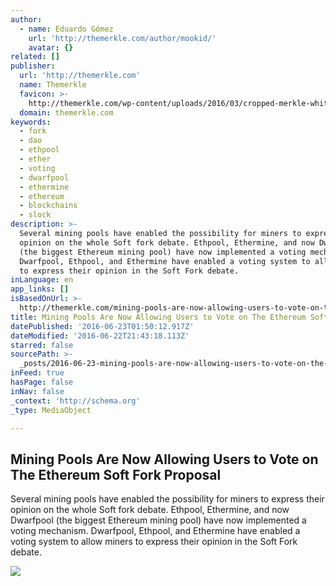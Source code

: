 ```yaml
---
author:
  - name: Eduardo Gómez
    url: 'http://themerkle.com/author/mookid/'
    avatar: {}
related: []
publisher:
  url: 'http://themerkle.com'
  name: Themerkle
  favicon: >-
    http://themerkle.com/wp-content/uploads/2016/03/cropped-merkle-white-1-192x192.png
  domain: themerkle.com
keywords:
  - fork
  - dao
  - ethpool
  - ether
  - voting
  - dwarfpool
  - ethermine
  - ethereum
  - blockchains
  - slock
description: >-
  Several mining pools have enabled the possibility for miners to express their
  opinion on the whole Soft fork debate. Ethpool, Ethermine, and now Dwarfpool
  (the biggest Ethereum mining pool) have now implemented a voting mechanism.
  Dwarfpool, Ethpool, and Ethermine have enabled a voting system to allow miners
  to express their opinion in the Soft Fork debate.
inLanguage: en
app_links: []
isBasedOnUrl: >-
  http://themerkle.com/mining-pools-are-now-allowing-users-to-vote-on-the-ethereum-soft-fork-proposal/
title: Mining Pools Are Now Allowing Users to Vote on The Ethereum Soft Fork Proposal
datePublished: '2016-06-23T01:50:12.917Z'
dateModified: '2016-06-22T21:43:18.113Z'
starred: false
sourcePath: >-
  _posts/2016-06-23-mining-pools-are-now-allowing-users-to-vote-on-the-ethereum.md
inFeed: true
hasPage: false
inNav: false
_context: 'http://schema.org'
_type: MediaObject

---
```

<article style=""><h1>Mining Pools Are Now Allowing Users to Vote on The Ethereum Soft Fork Proposal</h1><p>Several mining pools have enabled the possibility for miners to express their opinion on the whole Soft fork debate. Ethpool, Ethermine, and now Dwarfpool (the biggest Ethereum mining pool) have now implemented a voting mechanism. Dwarfpool, Ethpool, and Ethermine have enabled a voting system to allow miners to express their opinion in the Soft Fork debate.</p><img src="http://themerkle.com/wp-content/uploads/2016/06/shutterstock_239614381.jpg" /></article>